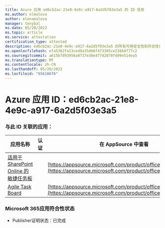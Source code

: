 ```yaml
---
title: Azure 应用 ed6cb2ac-21e8-4e9c-a917-6a2d5f03e3a5 的 ID 信息
ms.author: elmalova
author: elenamalova
manager: tonybal
ms.date: 05/20/2022
ms.topic: article
ms.service: attestation
certification_type: attested
description: ed6cb2ac-21e8-4e9c-a917-6a2d5f03e3a5 的所有可用安全性和符合性信息。
ms.openlocfilehash: efa5362fa13ced8a35db6f473305ce21664f77c2
ms.sourcegitcommit: a615b7893956a0737e30e477d2870fd99e514ea5
ms.translationtype: MT
ms.contentlocale: zh-CN
ms.lasthandoff: 05/20/2022
ms.locfileid: "65618676"
---
```

# <a name="azure-app-id-ed6cb2ac-21e8-4e9c-a917-6a2d5f03e3a5"></a>Azure 应用 ID：ed6cb2ac-21e8-4e9c-a917-6a2d5f03e3a5


### <a name="apps-associated-with-this-id"></a>与此 ID 关联的应用：
| **应用名称** | **认证** | **在 AppSource 中查看** |
|--------------|---------------|-----------------------|
| [适用于 SharePoint Online 的敏捷任务板](../forward/WA200002087.md) |  | [https://appsource.microsoft.com/product/office/WA200002087](https://appsource.microsoft.com/product/office/WA200002087) |
| [Agile Task Board](../forward/WA200002162.md) |  | [https://appsource.microsoft.com/product/office/WA200002162](https://appsource.microsoft.com/product/office/WA200002162) |

### <a name="microsoft-365-app-compliance-status"></a>Microsoft 365应用符合性状态
- Publisher证明状态：已完成
